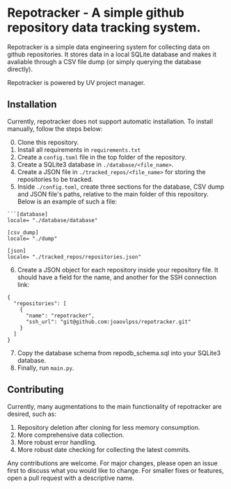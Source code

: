 # Repotracker - A simple github repository data tracking system.

Repotracker is a simple data engineering system for collecting data on github repositories.
It stores data in a local SQLite database and makes it avaliable through a CSV file dump (or simply querying the database directly).

Repotracker is powered by UV project manager.

## Installation

Currently, repotracker does not support automatic installation. To install manually, follow
the steps below:

  0. Clone this repository.
  1. Install all requirements in `requirements.txt`
  2. Create a `config.toml` file in the top folder of the repository.
  3. Create a SQLite3 database in `./database/<file_name>`.
  4. Create a JSON file in `./tracked_repos/<file_name>` for storing
  the repositories to be tracked.
  5. Inside `./config.toml`, create three sections for the database,
  CSV dump and JSON file's paths, relative to the main folder of this
  repository. Below is an example of such a file:

  ```
```[database]
locale= "./database/database"

[csv_dump]
locale= "./dump"

[json]
locale= "./tracked_repos/repositories.json"
```

  6. Create a JSON object for each repository inside your repository file.
  It should have a field for the name, and another for the SSH connection
  link:

```
{
  "repositories": [
    {
      "name": "repotracker",
      "ssh_url": "git@github.com:joaovlpss/repotracker.git"
    }
  ]
}
```

  7. Copy the database schema from repodb_schema.sql into your SQLite3
  database.
  8. Finally, run `main.py`.

## Contributing

Currently, many augmentations to the main functionality of repotracker are
desired, such as:

  1. Repository deletion after cloning for less memory consumption.
  2. More comprehensive data collection.
  3. More robust error handling.
  4. More robust date checking for collecting the latest commits.

Any contributions are welcome. For major changes, please open an issue
first to discuss what you would like to change. For smaller fixes or 
features, open a pull request with a descriptive name.


